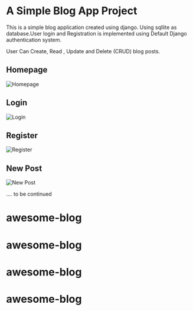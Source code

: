 # A Simple Blog App Project 

This is a simple blog application created using django. Using sqllite as database.User login and Registration 
is implemented using Default Django authentication system. 

User Can Create, Read , Update and Delete (CRUD) blog posts. 

## Homepage
![Homepage](https://image.prntscr.com/image/l6tjbDguSXaSMdE465886g.png)

## Login 
![Login](https://image.prntscr.com/image/4lEMUf7BRSOgNDyMtU98sA.png)

## Register
![Register](https://image.prntscr.com/image/RDIX3ULlTuObk76nSpT88Q.png)

## New Post 
![New Post](https://image.prntscr.com/image/PWp3rdHCTmuDAwXu9LF-vQ.png)

.... to be continued 

# awesome-blog
# awesome-blog
# awesome-blog
# awesome-blog
